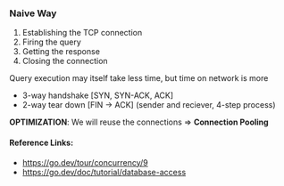 ### Naive Way
1. Establishing the TCP connection
2. Firing the query
3. Getting the response
4. Closing the connection

Query execution may itself take less time, but time on network is more
- 3-way handshake [SYN, SYN-ACK, ACK]
- 2-way tear down [FIN -> ACK] (sender and reciever, 4-step process)

**OPTIMIZATION**: We will reuse the connections => **Connection Pooling**

#### Reference Links:
- https://go.dev/tour/concurrency/9
- https://go.dev/doc/tutorial/database-access